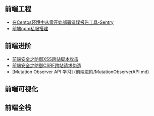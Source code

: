 ## 前端工程

  + [在Centos环境中从零开始部署错误报告工具-Sentry](前端工程/Sentry部署.md)
  + [前端npm私服搭建](前端工程/npm私服搭建.md)

## 前端进阶

  + [前端安全之防御XSS跨站脚本攻击](前端进阶/XSS跨站脚本攻击.md)
  + [前端安全之防御CSRF跨站请求伪造](前端进阶/CSRF跨站请求伪造.md)
  + [Mutation Observer API 学习] (前端进阶/MutationObserverAPI.md)

## 前端可视化

## 前端全栈
